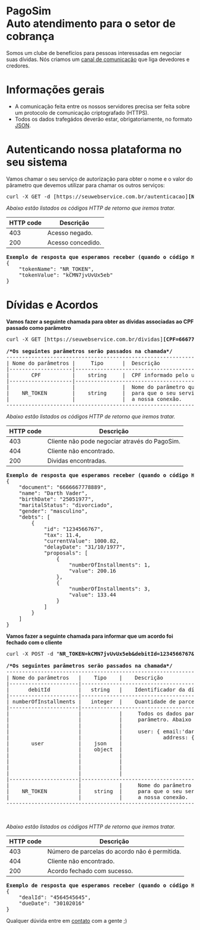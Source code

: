 PagoSim<br>Auto atendimento para o setor de cobrança
====
Somos um clube de benefícios para pessoas interessadas em negociar suas dívidas. Nós criamos um [canal de comunicação](http://www.slideshare.net/pagosim/apresentao-comercial-pagosim) que liga devedores e credores. 


Informações gerais
===

* A comunicação feita entre os nossos servidores precisa ser feita sobre um protocolo de comunicação criptografado (HTTPS).
* Todos os dados trafegádos deverão estar, obrigatoriamente, no formato [JSON](http://www.json.org/).


Autenticando nossa plataforma no seu sistema
====

Vamos chamar o seu serviço de autorização para obter o nome e o valor do pârametro que devemos utilizar para chamar os outros serviços:

<pre>
curl -X GET -d [https://seuwebservice.com.br/autenticacao]<b>[Nossas credenciais]</b>
</pre>

*Abaixo estão listados os códigos HTTP de retorno que iremos tratar.*

| HTTP code |                   Descrição                                   |
|-----------|---------------------------------------------------------------|
| 403       |                   Acesso negado.                              |
| 200       |                   Acesso concedido.                           |

<pre>
<b>Exemplo de resposta que esperamos receber (quando o código HTTP for igual a 200)</b>
{
    "tokenName": "NR_TOKEN",
    "tokenValue": "kCMN7jvUvUx5eb"
}
</pre>

Dívidas e Acordos
====

__Vamos fazer a seguinte chamada para obter as dívidas associadas ao CPF passado como parâmetro__<br/>
<pre>
curl -X GET [https://seuwebservice.com.br/dividas]<b>[CPF=666777888999&NR_TOKEN=kCMN7jvUvUx5eb]</b>

<b>/*Os seguintes parâmetros serão passados na chamada*/</b>
---------------------------------------------------------------------------------------------------------
| Nome do parâmetros |     Tipo      |  Descrição                                     
|--------------------|-----------------------------------------------------------------------------------
|       CPF          |    string     |  CPF informado pelo usuário do PagoSim.        
|--------------------|-----------------------------------------------------------------------------------
|                    |               |  Nome do parâmetro que capturamos na autenticação e vamos enviar 
|    NR_TOKEN        |    string     |  para que o seu servidor reconheça, através do valor do parâmetro, 
|                    |               |  a nossa conexão. 
---------------------------------------------------------------------------------------------------------
</pre>

*Abaixo estão listados os códigos HTTP de retorno que iremos tratar.*

| HTTP code |                 Descrição                                     |
|-----------|---------------------------------------------------------------|
| 403       |                 Cliente não pode negociar através do PagoSim. |
| 404       |                 Cliente não encontrado.                       |
| 200       |                 Dividas encontradas.                          |

<pre>
<b>Exemplo de resposta que esperamos receber (quando o código HTTP for igual a 200)</b>
{
    "document": "6666667778889",
    "name": "Darth Vader",
    "birthDate": "25051977",
    "maritalStatus": "divorciado",
    "gender": "masculino",
    "debts": [
        {
            "id": "1234566767",
            "tax": 11.4,
            "currentValue": 1000.82,
            "delayDate": "31/10/1977",
            "proposals": [
                {
                    "numberOfInstallments": 1,
                    "value": 200.16
                },
                {
                    "numberOfInstallments": 3,
                    "value": 133.44
                }
            ]
        }
    ]
}
</pre>

__Vamos fazer a seguinte chamada para informar que um acordo foi fechado com o cliente__<br/>
<pre>
curl -X POST -d "<b>NR_TOKEN=kCMN7jvUvUx5eb&debitId=1234566767&numberOfInstallments=3&user=[object]</b>" [https://seuwebservice.com.br/acordo]

<b>/*Os seguintes parâmetros serão passados na chamada*/</b>
------------------------------------------------------------------------------------------------------------
| Nome do parâmetros   |    Tipo    |    Descrição                                     
|----------------------|------------------------------------------------------------------------------------
|      debitId         |   string   |    Identificador da dívida fornecida por vocês.        
|----------------------|------------------------------------------------------------------------------------
| numberOfInstallments |   integer  |    Quantidade de parcelas escolhidas para fechar o acordo.        
|----------------------|------------------------------------------------------------------------------------
|                      |            |     Todos os dados para contato informado pelo usuário serão enviados
|                      |            |     parâmetro. Abaixo um exemplo de preenchimento deste parâmetro.
|                      |            |      
|                      |            |     user: { email:'darthvader@starwars.com',
|                      |            |             address: { zipCode:66666090,
|       user           |    json    |                        street:'av paulista', 
|                      |    object  |                        number:1877, 
|                      |            |                        additionalInfo:'ap 67',
|                      |            |                        city:'Sao Paulo',
|                      |            |                        state:'SP' }
|                      |            |                        }
|----------------------|------------------------------------------------------------------------------------
|                      |            |     Nome do parâmetro que capturamos na autenticação e vamos enviar 
|    NR_TOKEN          |    string  |     para que o seu servidor reconheça, através do valor do parâmetro, 
|                      |            |     a nossa conexão.
------------------------------------------------------------------------------------------------------------


</pre>

*Abaixo estão listados os códigos HTTP de retorno que iremos tratar.*

| HTTP code |                 Descrição                                     |
|-----------|---------------------------------------------------------------|
| 403       |                 Número de parcelas do acordo não é permitida. |
| 404       |                 Cliente não encontrado.                       |
| 200       |                 Acordo fechado com sucesso.                   |

<pre>
<b>Exemplo de resposta que esperamos receber (quando o código HTTP for igual a 200)</b>
{
    "dealId": "4564545645",
    "dueDate": "30102016"
}
</pre>

Qualquer dúvida entre em [contato](mailto:devops@pagosim.com.br) com a gente ;) 

